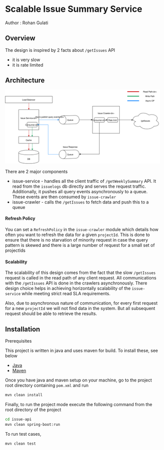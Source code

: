 # Scalable Issue Summary Service
Author : Rohan Gulati

## Overview
The design is inspired by 2 facts about `/getIssues` API
* it is very slow
* it is rate limited

## Architecture
![Drag Racing](assets/architecture.svg)

There are 2 major components
* issue-service - handles all the client traffic of `/getWeeklySummary` API. It read from the `issuelogs` db directly 
and serves the request traffic. Additionally, it pushes all query events asynchronously to a queue. 
These events are then consumed by `issue-crawler`
* issue-crawler - calls the `/getIssues` to fetch data and push this to a queue

#### Refresh Policy
You can set a `RefreshPolicy` in the `issue-crawler` module which details how often you
want to refresh the data for a given `projectId`. This is done to ensure that there is no starvation of minority request
in case the query pattern is skewed and there is a large number of request for a small set of projectIds

#### Scalability
The scalability of this design comes from the fact that the slow `/getIssues` request is called in the
read path of any client request. All communications with the `/getIssues` API is done in the crawlers asynchronously. 
There design choice helps in achieving horizontally scalability of the `issue-service` while meeting strict
read SLA requirements.

Also, due to asynchronous nature of communication, for every first request for a new `projectId` we will not find data 
in the system. But all subsequent request should be able to retrieve the results.
    

## Installation

Prerequisites

This project is written in java and uses maven for build. To install these, see below

* [Java](https://java.com/en/download/help/download_options.xml)
* [Maven](https://maven.apache.org/install.html)

Once you have java and maven setup on your machine, go to the project root directory containing
 `pom.xml` and run
```bash
mvn clean install
```

Finally, to run the project mode execute the following command from the root directory of
the project
```bash
cd issue-api
mvn clean spring-boot:run
```

To run test cases,

```bash
mvn clean test
```


